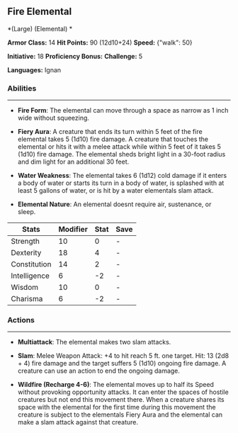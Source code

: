 ## Fire Elemental
*(Large) (Elemental) *

**Armor Class:** 14
**Hit Points:** 90 (12d10+24)
**Speed:** {"walk": 50}

**Initiative:** 18
**Proficiency Bonus:**
**Challenge:** 5

**Languages:** Ignan

### Abilities
 --- 
- **Fire Form**: The elemental can move through a space as narrow as 1 inch wide without squeezing.

- **Fiery Aura**: A creature that ends its turn within 5 feet of the fire elemental takes 5 (1d10) fire damage. A creature that touches the elemental or hits it with a melee attack while within 5 feet of it takes 5 (1d10) fire damage. The elemental sheds bright light in a 30-foot radius and dim light for an additional 30 feet.

- **Water Weakness**: The elemental takes 6 (1d12) cold damage if it enters a body of water or starts its turn in a body of water, is splashed with at least 5 gallons of water, or is hit by a water elementals slam attack.

- **Elemental Nature**: An elemental doesnt require air, sustenance, or sleep.



| Stats | Modifier | Stat | Save
| ---- | ---- | ---- | ---- |
| Strength | 10 | 0 | - |
| Dexterity | 18 | 4 | - |
| Constitution | 14 | 2 | - |
| Intelligence | 6 | -2 | - |
| Wisdom | 10 | 0 | - |
| Charisma | 6 | -2 | - |

### Actions
 --- 
- **Multiattack**: The elemental makes two slam attacks.

- **Slam**: Melee Weapon Attack: +4 to hit  reach 5 ft.  one target. Hit: 13 (2d8 + 4) fire damage  and the target suffers 5 (1d10) ongoing fire damage. A creature can use an action to end the ongoing damage.

- **Wildfire (Recharge 4-6)**: The elemental moves up to half its Speed without provoking opportunity attacks. It can enter the spaces of hostile creatures but not end this movement there. When a creature shares its space with the elemental for the first time during this movement  the creature is subject to the elementals Fiery Aura and the elemental can make a slam attack against that creature.

